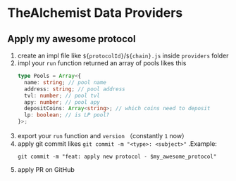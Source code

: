 # TheAlchemist Data Providers



## Apply my awesome protocol

1. create an impl file like `${protocolId}`/`${chain}.js` inside `providers` folder
2. impl your `run` function returned an array of pools likes this
   ```typescript
   type Pools = Array<{
     name: string; // pool name
     address: string; // pool address
     tvl: number; // pool tvl
     apy: number; // pool apy
     depositCoins: Array<string>; // which coins need to deposit
     lp: boolean; // is LP pool?
   }>;
   ```
3. export your `run` function and `version` （constantly `1` now）
4. apply git commit likes `git commit -m "<type>: <subject>"` 
 .Example:
   ```shell
   git commit -m "feat: apply new protocol - $my_awesome_protocol"
   ```
5. apply PR on GitHub

